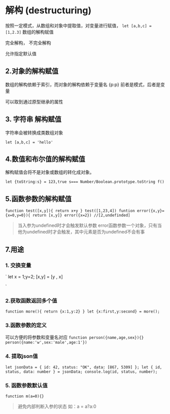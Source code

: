 # 解构 (destructuring)
按照一定模式，从数组和对象中提取值，对变量进行赋值，
`let [a,b,c] = [1,2.3]`
数组的解构赋值

完全解构，
不完全解构

允许指定默认值

## 2.对象的解构赋值
数组的解构依赖于索引，而对象的解构依赖于变量名
{p:p} 前者是模式，后者是变量

可以取到通过原型继承的属性

## 3. 字符串 解构赋值
字符串会被转换成类数组对象

`
    let [a,b,c] = 'hello'
`
## 4.数值和布尔值的解构赋值
解构赋值会将不是对象或数组的转化成对象。

`
let {toString:s} = 123,true
s=== Number/Boolean.prototype.toString f()
`

## 5.函数参数的解构赋值
`
 function test([x,y]){
    return x+y
 }
 test([1,23,4])
 funtion error({x,y}={x=0,y=0}){ return [x,y]}
 error({x=2}) //[2,undefinded]
`
>当入参为undefined时才会触发默认参数
>error函数参数一个对象，只有当他为undefined时才会触发，其中元素是否为undefined不会有事

## 7.用途
### 1. 交换变量
`
let x = 1;y=2;
[x,y] = [y , x]
    
`
### 2.获取函数返回多个值
`
    function more(){
        return {x:1,y:2}
    }
    let {x:first,y:second} = more();
`
### 3.函数参数的定义
可以方便的将参数和变量名对应
 `
 function person({name,age,sex}){}
 person({name:'w',sex:'male',age:1'})
 `
### 4. 提取json值
`
    let jsonData = {
      id: 42,
      status: "OK",
      data: [867, 5309]
    };
    let { id, status, data: number } = jsonData;
    console.log(id, status, number);
`
### 5. 函数参数默认值
`
    function m(a=0){}
`
>避免内部判断入参的状态 如：a = a?a:0











